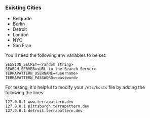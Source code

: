 ### Existing Cities

* Belgrade
* Berlin
* Detroit
* London
* NYC
* San Fran


You'll need the following env variables to be set:

    SESSION_SECRET=<random string>
    SEARCH_SERVER=<URL to the Search Server>
    TERRAPATTERN_USERNAME=<username>
    TERRAPATTERN_PASSWORD=<password>

For testing, it's helpful to modify your ``/etc/hosts`` file by adding the following the lines:

    127.0.0.1 www.terrapattern.dev
    127.0.0.1 pittsburgh.terrapattern.dev
    127.0.0.1 detroit.terrapattern.dev

